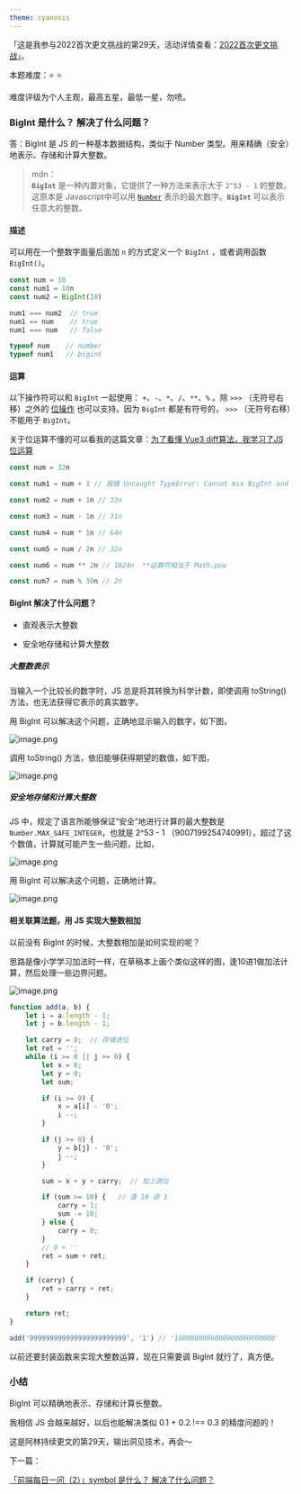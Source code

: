 ```yaml
---
theme: cyanosis
---
```

「这是我参与2022首次更文挑战的第29天，活动详情查看：[2022首次更文挑战](https://juejin.cn/post/7052884569032392740 "https://juejin.cn/post/7052884569032392740")」。

本题难度：⭐ ⭐

难度评级为个人主观，最高五星，最低一星，勿喷。

### BigInt 是什么？ 解决了什么问题？
答：BigInt 是 JS 的一种基本数据结构，类似于 Number 类型。用来精确（安全）地表示、存储和计算大整数。

> mdn：\
>**`BigInt`** 是一种内置对象，它提供了一种方法来表示大于 `2^53 - 1` 的整数。这原本是 Javascript中可以用 [`Number`](https://developer.mozilla.org/zh-CN/docs/Web/JavaScript/Reference/Global_Objects/Number) 表示的最大数字。**`BigInt`** 可以表示任意大的整数。

#### 描述

可以用在一个整数字面量后面加 `n` 的方式定义一个 `BigInt` ，或者调用函数`BigInt()`。
```js
const num = 10
const num1 = 10n
const num2 = BigInt(10)

num1 === num2  // true
num1 == num    // true
num1 === num   // false

typeof num    // number
typeof num1   // bigint
```
#### 运算

以下操作符可以和 `BigInt` 一起使用： `+`、`-`、`*`、`/`、`**`、`%` 。除 `>>>` （无符号右移）之外的 [位操作](https://developer.mozilla.org/en-US/docs/Web/JavaScript/Reference/Operators/Bitwise_Operators) 也可以支持。因为 `BigInt` 都是有符号的， `>>>` （无符号右移）不能用于 `BigInt`。

关于位运算不懂的可以看我的这篇文章：[为了看懂 Vue3 diff算法，我学习了JS 位运算](https://juejin.cn/post/7065849869927677965)
```js
const num = 32n

const num1 = num + 1 // 报错 Uncaught TypeError: Cannot mix BigInt and other types, use explicit conversions

const num2 = num + 1n // 33n

const num3 = num - 1n // 31n

const num4 = num * 1n // 64n

const num5 = num / 2n // 32n

const num6 = num ** 2n // 1024n  **运算符相当于 Math.pow

const num7 = num % 30n // 2n
```

#### BigInt 解决了什么问题？
- 直观表示大整数

- 安全地存储和计算大整数

##### 大整数表示

当输入一个比较长的数字时，JS 总是将其转换为科学计数，即使调用 toString() 方法，也无法获得它表示的真实数字。

用 BigInt 可以解决这个问题，正确地显示输入的数字，如下图，

![image.png](https://p9-juejin.byteimg.com/tos-cn-i-k3u1fbpfcp/d64957b7a27c4e17b736f5f7450005ca~tplv-k3u1fbpfcp-watermark.image?)

调用 toString() 方法，依旧能够获得期望的数值，如下图，

![image.png](https://p1-juejin.byteimg.com/tos-cn-i-k3u1fbpfcp/36c29ab603ed4560a0ce44e9ff9b4116~tplv-k3u1fbpfcp-watermark.image?)

##### 安全地存储和计算大整数

JS 中，规定了语言所能够保证“安全”地进行计算的最大整数是`Number.MAX_SAFE_INTEGER`，也就是 2^53 - 1 （9007199254740991），超过了这个数值，计算就可能产生一些问题，比如，

![image.png](https://p9-juejin.byteimg.com/tos-cn-i-k3u1fbpfcp/2559395a750a439c8a3adc8ed715a6f2~tplv-k3u1fbpfcp-watermark.image?)

用 BigInt 可以解决这个问题，正确地计算。

![image.png](https://p9-juejin.byteimg.com/tos-cn-i-k3u1fbpfcp/57bd4c0ea82940b7aff6334d7a0fa43a~tplv-k3u1fbpfcp-watermark.image?)

#### 相关联算法题，用 JS 实现大整数相加

以前没有 BigInt 的时候，大整数相加是如何实现的呢？

思路是像小学学习加法时一样，在草稿本上画个类似这样的图，逢10进1做加法计算，然后处理一些边界问题。


![image.png](https://p3-juejin.byteimg.com/tos-cn-i-k3u1fbpfcp/e6b3d92e849846b7ae8552a24a66964c~tplv-k3u1fbpfcp-watermark.image?)

```js
function add(a, b) {
    let i = a.length - 1;
    let j = b.length - 1;

    let carry = 0;  // 存储进位
    let ret = '';
    while (i >= 0 || j >= 0) {
        let x = 0;
        let y = 0;
        let sum;

        if (i >= 0) {
            x = a[i] - '0';
            i --;
        }

        if (j >= 0) {
            y = b[j] - '0';
            j --;
        }

        sum = x + y + carry;  // 加上进位

        if (sum >= 10) {   // 逢 10 进 1
            carry = 1;
            sum -= 10;
        } else {
            carry = 0;
        }
        // 0 + ''
        ret = sum + ret;
    }

    if (carry) {
        ret = carry + ret;
    }

    return ret;
}

add('999999999999999999999999', '1') // '1000000000000000000000000'
```
以前还要封装函数来实现大整数运算，现在只需要调 BigInt 就行了，真方便。

### 小结

BigInt 可以精确地表示、存储和计算长整数。

我相信 JS 会越来越好，以后也能解决类似 0.1 + 0.2 !== 0.3 的精度问题的！

这是阿林持续更文的第29天，输出洞见技术，再会～

下一篇：

[「前端每日一问（2）」symbol 是什么？ 解决了什么问题？](https://juejin.cn/post/7069168967897579551)
